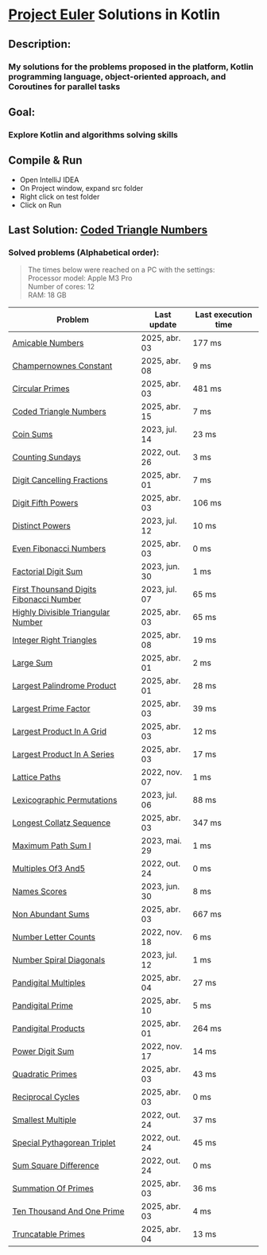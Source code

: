 # [Project Euler](https://projecteuler.net) Solutions in Kotlin

## Description:
### My solutions for the problems proposed in the platform, Kotlin programming language, object-oriented approach, and Coroutines for parallel tasks

## Goal:
### Explore Kotlin and algorithms solving skills

## Compile & Run
- Open IntelliJ IDEA
- On Project window, expand src folder
- Right click on test folder
- Click on Run

## Last Solution: [Coded Triangle Numbers](src/main/kotlin/CodedTriangleNumbers.kt)

### Solved problems (Alphabetical order):

> The times below were reached on a PC with the settings: <br/>
> Processor model: Apple M3 Pro <br/>
> Number of cores: 12 <br/>
> RAM:  18 GB <br/>

| Problem                                                                                           | Last update   | Last execution time |
|---------------------------------------------------------------------------------------------------|---------------|---------------------|
| [Amicable Numbers](src/main/kotlin/AmicableNumbers.kt)                                            | 2025, abr. 03 | 177 ms              |
| [Champernownes Constant](src/main/kotlin/ChampernownesConstant.kt)                                | 2025, abr. 08 | 9 ms                |
| [Circular Primes](src/main/kotlin/CircularPrimes.kt)                                              | 2025, abr. 03 | 481 ms              |
| [Coded Triangle Numbers](src/main/kotlin/CodedTriangleNumbers.kt)                                 | 2025, abr. 15 | 7 ms                |
| [Coin Sums](src/main/kotlin/CoinSums.kt)                                                          | 2023, jul. 14 | 23 ms               |
| [Counting Sundays](src/main/kotlin/CountingSundays.kt)                                            | 2022, out. 26 | 3 ms                |
| [Digit Cancelling Fractions](src/main/kotlin/DigitCancellingFractions.kt)                         | 2025, abr. 01 | 7 ms                |
| [Digit Fifth Powers](src/main/kotlin/DigitFifthPowers.kt)                                         | 2025, abr. 03 | 106 ms              |
| [Distinct Powers](src/main/kotlin/DistinctPowers.kt)                                              | 2023, jul. 12 | 10 ms               |
| [Even Fibonacci Numbers](src/main/kotlin/EvenFibonacciNumbers.kt)                                 | 2025, abr. 03 | 0 ms                |
| [Factorial Digit Sum](src/main/kotlin/FactorialDigitSum.kt)                                       | 2023, jun. 30 | 1 ms                |
| [First Thounsand Digits Fibonacci Number](src/main/kotlin/FirstThounsandDigitsFibonacciNumber.kt) | 2023, jul. 07 | 65 ms               |
| [Highly Divisible Triangular Number](src/main/kotlin/HighlyDivisibleTriangularNumber.kt)          | 2025, abr. 03 | 65 ms               |
| [Integer Right Triangles](src/main/kotlin/IntegerRightTriangles.kt)                               | 2025, abr. 08 | 19 ms               |
| [Large Sum](src/main/kotlin/LargeSum.kt)                                                          | 2025, abr. 01 | 2 ms                |
| [Largest Palindrome Product](src/main/kotlin/LargestPalindromeProduct.kt)                         | 2025, abr. 01 | 28 ms               |
| [Largest Prime Factor](src/main/kotlin/LargestPrimeFactor.kt)                                     | 2025, abr. 03 | 39 ms               |
| [Largest Product In A Grid](src/main/kotlin/LargestProductInAGrid.kt)                             | 2025, abr. 03 | 12 ms               |
| [Largest Product In A Series](src/main/kotlin/LargestProductInASeries.kt)                         | 2025, abr. 03 | 17 ms               |
| [Lattice Paths](src/main/kotlin/LatticePaths.kt)                                                  | 2022, nov. 07 | 1 ms                |
| [Lexicographic Permutations](src/main/kotlin/LexicographicPermutations.kt)                        | 2023, jul. 06 | 88 ms               |
| [Longest Collatz Sequence](src/main/kotlin/LongestCollatzSequence.kt)                             | 2025, abr. 03 | 347 ms              |
| [Maximum Path Sum I](src/main/kotlin/MaximumPathSumI.kt)                                          | 2023, mai. 29 | 1 ms                |
| [Multiples Of3 And5](src/main/kotlin/MultiplesOf3And5.kt)                                         | 2022, out. 24 | 0 ms                |
| [Names Scores](src/main/kotlin/NamesScores.kt)                                                    | 2023, jun. 30 | 8 ms                |
| [Non Abundant Sums](src/main/kotlin/NonAbundantSums.kt)                                           | 2025, abr. 03 | 667 ms              |
| [Number Letter Counts](src/main/kotlin/NumberLetterCounts.kt)                                     | 2022, nov. 18 | 6 ms                |
| [Number Spiral Diagonals](src/main/kotlin/NumberSpiralDiagonals.kt)                               | 2023, jul. 12 | 1 ms                |
| [Pandigital Multiples](src/main/kotlin/PandigitalMultiples.kt)                                    | 2025, abr. 04 | 27 ms               |
| [Pandigital Prime](src/main/kotlin/PandigitalPrime.kt)                                            | 2025, abr. 10 | 5 ms                |
| [Pandigital Products](src/main/kotlin/PandigitalProducts.kt)                                      | 2025, abr. 01 | 264 ms              |
| [Power Digit Sum](src/main/kotlin/PowerDigitSum.kt)                                               | 2022, nov. 17 | 14 ms               |
| [Quadratic Primes](src/main/kotlin/QuadraticPrimes.kt)                                            | 2025, abr. 03 | 43 ms               |
| [Reciprocal Cycles](src/main/kotlin/ReciprocalCycles.kt)                                          | 2025, abr. 03 | 0 ms                |
| [Smallest Multiple](src/main/kotlin/SmallestMultiple.kt)                                          | 2022, out. 24 | 37 ms               |
| [Special Pythagorean Triplet](src/main/kotlin/SpecialPythagoreanTriplet.kt)                       | 2022, out. 24 | 45 ms               |
| [Sum Square Difference](src/main/kotlin/SumSquareDifference.kt)                                   | 2022, out. 24 | 0 ms                |
| [Summation Of Primes](src/main/kotlin/SummationOfPrimes.kt)                                       | 2025, abr. 03 | 36 ms               |
| [Ten Thousand And One Prime](src/main/kotlin/TenThousandAndOnePrime.kt)                           | 2025, abr. 03 | 4 ms                |
| [Truncatable Primes](src/main/kotlin/TruncatablePrimes.kt)                                        | 2025, abr. 04 | 13 ms               |
